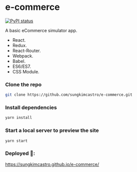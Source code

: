 # e-commerce

[![PyPI status](https://img.shields.io/pypi/status/ansicolortags.svg)](http://localhost:3000/e-commerce)

A basic eCommerce simulator app.

- React.
- Redux.
- React-Router.
- Webpack.
- Babel.
- ES6/ES7.
- CSS Module.

### Clone the repo

```bash
git clone https://github.com/sungkimcastro/e-commerce.git
```

### Install dependencies

```bash
yarn install
```

### Start a local server to preview the site

```bash
yarn start
```

### Deployed 🚀:

https://sungkimcastro.github.io/e-commerce/
